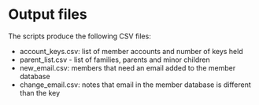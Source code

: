 # Output files

The scripts produce the following CSV files:
- account_keys.csv: list of member accounts and number of keys held
- parent_list.csv - list of families, parents and minor children
- new_email.csv: members that need an email added to the member database
- change_email.csv: notes that email in the member database is different than the key

